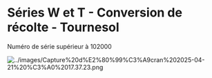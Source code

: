 
# Séries W et T - Conversion de récolte - Tournesol
Numéro de série supérieur à 102000

![../images/Capture%20d%E2%80%99%C3%A9cran%202025-04-21%20%C3%A0%2017.37.23.png](../images/Capture%20d%E2%80%99%C3%A9cran%202025-04-21%20%C3%A0%2017.37.23.png)

